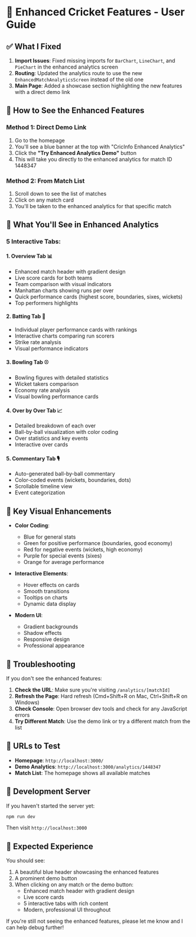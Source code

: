 # 🏏 Enhanced Cricket Features - User Guide

## ✅ What I Fixed

1. **Import Issues**: Fixed missing imports for `BarChart`, `LineChart`, and `PieChart` in the enhanced analytics screen
2. **Routing**: Updated the analytics route to use the new `EnhancedMatchAnalyticsScreen` instead of the old one
3. **Main Page**: Added a showcase section highlighting the new features with a direct demo link

## 🚀 How to See the Enhanced Features

### Method 1: Direct Demo Link
1. Go to the homepage
2. You'll see a blue banner at the top with "CricInfo Enhanced Analytics"
3. Click the **"Try Enhanced Analytics Demo"** button
4. This will take you directly to the enhanced analytics for match ID 1448347

### Method 2: From Match List
1. Scroll down to see the list of matches
2. Click on any match card
3. You'll be taken to the enhanced analytics for that specific match

## 🎯 What You'll See in Enhanced Analytics

### 5 Interactive Tabs:

#### 1. **Overview Tab** 📊
- Enhanced match header with gradient design
- Live score cards for both teams
- Team comparison with visual indicators
- Manhattan charts showing runs per over
- Quick performance cards (highest score, boundaries, sixes, wickets)
- Top performers highlights

#### 2. **Batting Tab** 🏏
- Individual player performance cards with rankings
- Interactive charts comparing run scorers
- Strike rate analysis
- Visual performance indicators

#### 3. **Bowling Tab** ⚾
- Bowling figures with detailed statistics
- Wicket takers comparison
- Economy rate analysis
- Visual bowling performance cards

#### 4. **Over by Over Tab** 📈
- Detailed breakdown of each over
- Ball-by-ball visualization with color coding
- Over statistics and key events
- Interactive over cards

#### 5. **Commentary Tab** 🎙️
- Auto-generated ball-by-ball commentary
- Color-coded events (wickets, boundaries, dots)
- Scrollable timeline view
- Event categorization

## 🎨 Key Visual Enhancements

- **Color Coding**: 
  - Blue for general stats
  - Green for positive performance (boundaries, good economy)
  - Red for negative events (wickets, high economy)
  - Purple for special events (sixes)
  - Orange for average performance

- **Interactive Elements**:
  - Hover effects on cards
  - Smooth transitions
  - Tooltips on charts
  - Dynamic data display

- **Modern UI**:
  - Gradient backgrounds
  - Shadow effects
  - Responsive design
  - Professional appearance

## 🔧 Troubleshooting

If you don't see the enhanced features:

1. **Check the URL**: Make sure you're visiting `/analytics/[matchId]`
2. **Refresh the Page**: Hard refresh (Cmd+Shift+R on Mac, Ctrl+Shift+R on Windows)
3. **Check Console**: Open browser dev tools and check for any JavaScript errors
4. **Try Different Match**: Use the demo link or try a different match from the list

## 📱 URLs to Test

- **Homepage**: `http://localhost:3000/`
- **Demo Analytics**: `http://localhost:3000/analytics/1448347`
- **Match List**: The homepage shows all available matches

## 🚀 Development Server

If you haven't started the server yet:

```bash
npm run dev
```

Then visit `http://localhost:3000`

## 🎯 Expected Experience

You should see:
1. A beautiful blue header showcasing the enhanced features
2. A prominent demo button
3. When clicking on any match or the demo button:
   - Enhanced match header with gradient design
   - Live score cards
   - 5 interactive tabs with rich content
   - Modern, professional UI throughout

If you're still not seeing the enhanced features, please let me know and I can help debug further! 